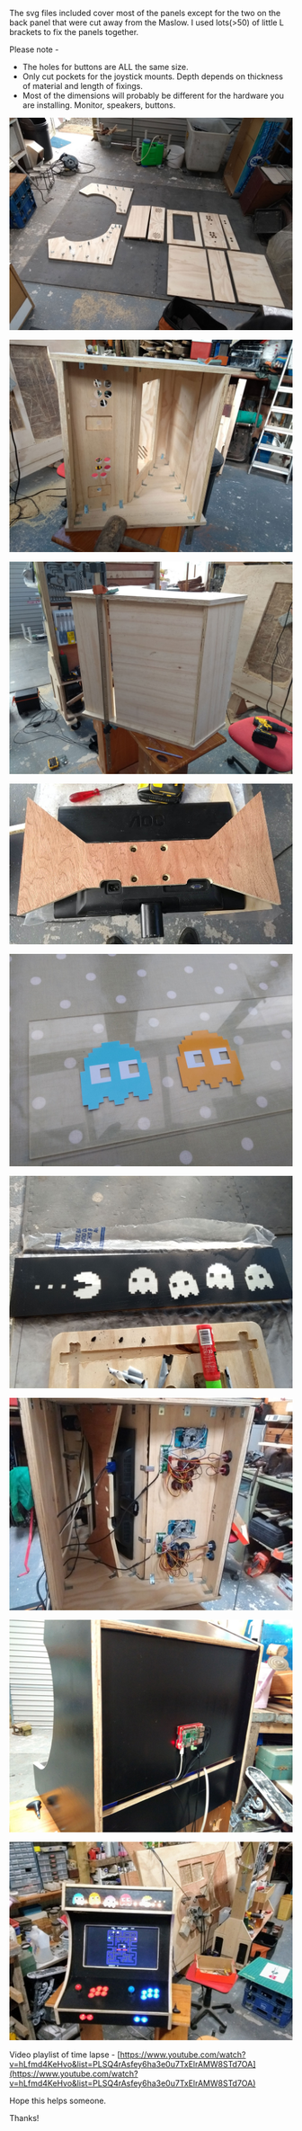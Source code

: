 The svg files included cover most of the panels except for the two on the back panel that were cut away from the Maslow. I used lots(>50) of little L brackets to fix the panels together.

Please note -
<ul>
  <li>The holes for buttons are ALL the same size.</li>
  <li>Only cut pockets for the joystick mounts. Depth depends on thickness of material and length of fixings.</li>
  <li>Most of the dimensions will probably be different for the hardware you are installing. Monitor, speakers, buttons.</li>
</ul>

![Parts](https://raw.githubusercontent.com/MaslowCommunityGarden/Tabletop-Arcade/master/1.jpg?raw=true)

![inside](https://raw.githubusercontent.com/MaslowCommunityGarden/Tabletop-Arcade/master/2.jpg?raw=true)

![outside](https://raw.githubusercontent.com/MaslowCommunityGarden/Tabletop-Arcade/master/3.jpg?raw=true)

![monitor mount](https://raw.githubusercontent.com/MaslowCommunityGarden/Tabletop-Arcade/master/4.jpg?raw=true)

![marquee 1](https://raw.githubusercontent.com/MaslowCommunityGarden/Tabletop-Arcade/master/5.jpg?raw=true)

![marquee 2](https://raw.githubusercontent.com/MaslowCommunityGarden/Tabletop-Arcade/master/6.jpg?raw=true)

![wires](https://raw.githubusercontent.com/MaslowCommunityGarden/Tabletop-Arcade/master/7.jpg?raw=true)

![Pi](https://raw.githubusercontent.com/MaslowCommunityGarden/Tabletop-Arcade/master/8.jpg?raw=true)

![Fin](https://raw.githubusercontent.com/MaslowCommunityGarden/Tabletop-Arcade/master/9.jpg?raw=true)

Video playlist of time lapse - [https://www.youtube.com/watch?v=hLfmd4KeHvo&list=PLSQ4rAsfey6ha3e0u7TxElrAMW8STd7OA](https://www.youtube.com/watch?v=hLfmd4KeHvo&list=PLSQ4rAsfey6ha3e0u7TxElrAMW8STd7OA)

Hope this helps someone.

Thanks!
